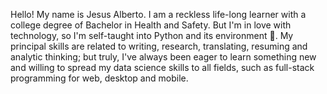 Hello! My name is Jesus Alberto.
I am a reckless life-long learner with a college degree of Bachelor in Health and Safety.
But I'm in love with technology, so I'm self-taught into Python and its environment :snake:.
My principal skills are related to writing, research, translating, resuming and analytic thinking; but truly, I've always been eager to learn something new and willing to spread my data science skills to all fields, such as full-stack programming for web, desktop and mobile.
<!---
jesusalberto18/jesusalberto18 is a ✨ special ✨ repository because its `README.md` (this file) appears on your GitHub profile.
You can click the Preview link to take a look at your changes.
--->
